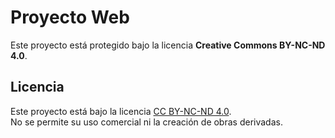 # Proyecto Web

Este proyecto está protegido bajo la licencia **Creative Commons BY-NC-ND 4.0**.

## Licencia
Este proyecto está bajo la licencia [CC BY-NC-ND 4.0](http://creativecommons.org/licenses/by-nc-nd/4.0/).  
No se permite su uso comercial ni la creación de obras derivadas.
